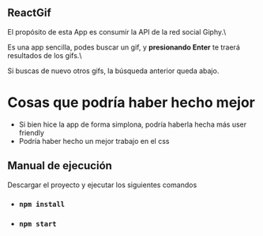 ## ReactGif

El propósito de esta App es consumir la API de la red social Giphy.\

Es una app sencilla, podes buscar un gif, y **presionando Enter** te traerá resultados de los gifs.\

Si buscas de nuevo otros gifs, la búsqueda anterior queda abajo.


# Cosas que podría haber hecho mejor


- Si bien hice la app de forma simplona, podría haberla hecha más user friendly
- Podría haber hecho un mejor trabajo en el css


## Manual de ejecución

Descargar el proyecto y ejecutar los siguientes comandos

- ### `npm install`
- ### `npm start`




